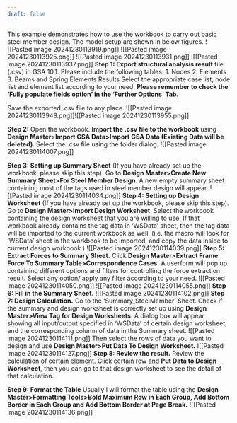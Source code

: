 ```yaml
---
draft: false
---
```

This example demonstrates how to use the workbook to carry out basic steel member design. The model setup are shown in below figures.
![[Pasted image 20241230113919.png]]
![[Pasted image 20241230113925.png]]
![[Pasted image 20241230113931.png]]
![[Pasted image 20241230113937.png]]
**Step 1: Export structural analysis result** file (.csv) in GSA 10.1. Please include the following tables:
	1. Nodes
	2. Elements
	3. Beams and Spring Elements Results
Select the appropriate case list, node list and element list according to your need. **Please remember to check the ‘Fully populate fields option’ in the ‘Further Options’ Tab.**

Save the exported .csv file to any place.
![[Pasted image 20241230113948.png]]![[Pasted image 20241230113955.png]]

**Step 2:** Open the workbook. **Import the .csv file to the workbook** using **Design Master**>**Import GSA Data>Import GSA Data (Existing Data will be deleted)**. Select the .csv file using the folder dialog.
![[Pasted image 20241230114007.png]]

**Step 3: Setting up Summary Sheet** (If you have already set up the workbook, please skip this step). Go to **Design Master>Create New Summary Sheet>For Steel Member Design**. A new empty summary sheet containing most of the tags used in steel member design will appear.
![[Pasted image 20241230114034.png]]
**Step 4: Setting up Design Worksheet** (If you have already set up the workbook, please skip this step). Go to **Design Master>Import Design Worksheet**. Select the workbook containing the design worksheet that you are willing to use. If that workbook already contains the tag data in ‘WSData’ sheet, then the tag data will be imported to the current workbook as well. (i.e. the macro will look for ‘WSData’ sheet in the workbook to be imported, and copy the data inside to current design workbook.)
![[Pasted image 20241230114039.png]]
**Step 5: Extract Forces to Summary Sheet.** Click **Design Master>Extract Frame Force To Summary Table>Correspondence Cases.** A userform will pop up containing different options and filters for controlling the force extraction result. Select any option/ apply any filter according to your need.
![[Pasted image 20241230114050.png]]
![[Pasted image 20241230114055.png]]
**Step 6: Fill in the Summary Sheet.**
![[Pasted image 20241230114102.png]]
**Step 7: Design Calculation.** Go to the ‘Summary_SteelMember’ Sheet. Check if the summary and design worksheet is correctly set up using **Design Master>View Tag for Design Worksheets**. A dialog box will appear showing all input/output specified in ‘WSData’ of certain design worksheet, and the corresponding column of data in the Summary sheet.
![[Pasted image 20241230114111.png]]
Then select the rows of data you want to design and use **Design Master>Put Data To Design Worksheet.**
![[Pasted image 20241230114127.png]]
**Step 8: Review the result.**
Review the calculation of certain element. Click certain row and **Put Data to Design Worksheet**, then you can go to that design worksheet to see the detail of that calculation.

**Step 9: Format the Table**
Usually I will format the table using the **Design Master>Formatting Tools>Bold Maximum Row in Each Group, Add Bottom Border in Each Group and Add Bottom Border at Page Break.**
![[Pasted image 20241230114136.png]]